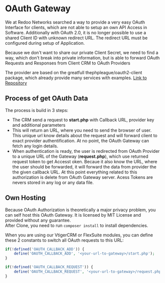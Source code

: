 # OAuth Gateway

We at Redoo Networks searched a way to provide a very easy OAuth Interface for clients, 
which are not able to setup an own API Access in Software. Additionally with OAuth 2.0, it is no longer possible to use a shared Client ID with unknown redirect URL. The redirect URL must be configured during setup of Application.

Because we don't want to share our private Client Secret, we need to find a way, 
which don't break into private information, but is able to forward OAuth Requests and Responses from Client CRM to OAuth Providers

The provider are based on the greatfull thephpleague/oauth2-client package, which already provide many services with examples.
[Link to Repository](https://github.com/thephpleague/oauth2-client)

## Process of get OAuth Data

The process is build in 3 steps:
- The CRM send a request to **start.php** with Callback URL, provider key and additional parameters
- This will return an URL, where you need to send the browser of user. This unique url know details about the request and will forward client to exact provider authentification. At no point, the OAuth Gateway can fetch any login details.
- When authentication is ready, the user is redirected from OAuth Provider to a unique URL of the Gateway (**request.php**), which use returned request token to get Accesst oken. Becaue it also know the URL, where the user should be forwarded, it will forward the data from provider the the given callback URL. At this point everything related to this authorization is delete from OAuth Gateway server. Acess Tokens are nevers stored in any log or any data file.

## Own Hosting

Because OAuth Authorization is theoretically a major privacy problem, you can self host this OAuth Gateway. It is licensed by MIT License and provided without any guarantee.  
After Clone, you need to run ``composer install`` to install dependencies.

When you are using our VtigerCRM or FlexSuite modules, you can define these 2 constants to switch all OAuth requests to this URL:

```php
if(!defined('OAUTH_CALLBACK_ADD')) {
    define('OAUTH_CALLBACK_ADD', '<your-url-to-gateway>/start.php');
}

if(!defined('OAUTH_CALLBACK_REQUEST')) {
    define('OAUTH_CALLBACK_REQUEST', '<your-url-to-gateway>/request.php');
}
```
